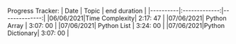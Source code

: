 Progress Tracker: 
| Date     |      Topic    |  end duration |
|----------|:-------------:|--------------:|
|06/06/2021|Time Complexity|    2:17: 47   |
|07/06/2021|  Python Array |    3:07: 00   |
|07/06/2021|  Python List  |    3:24: 00   |
|07/06/2021|Python Dictionary|    3:07: 00   |

